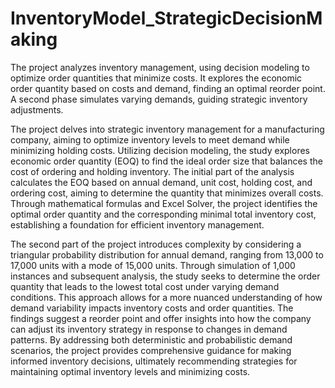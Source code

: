 # InventoryModel_StrategicDecisionMaking
The project analyzes inventory management, using decision modeling to optimize order quantities that minimize costs. It explores the economic order quantity based on costs and demand, finding an optimal reorder point. A second phase simulates varying demands, guiding strategic inventory adjustments.

The project delves into strategic inventory management for a manufacturing company, aiming to optimize inventory levels to meet demand while minimizing holding costs. Utilizing decision modeling, the study explores economic order quantity (EOQ) to find the ideal order size that balances the cost of ordering and holding inventory. The initial part of the analysis calculates the EOQ based on annual demand, unit cost, holding cost, and ordering cost, aiming to determine the quantity that minimizes overall costs. Through mathematical formulas and Excel Solver, the project identifies the optimal order quantity and the corresponding minimal total inventory cost, establishing a foundation for efficient inventory management.

The second part of the project introduces complexity by considering a triangular probability distribution for annual demand, ranging from 13,000 to 17,000 units with a mode of 15,000 units. Through simulation of 1,000 instances and subsequent analysis, the study seeks to determine the order quantity that leads to the lowest total cost under varying demand conditions. This approach allows for a more nuanced understanding of how demand variability impacts inventory costs and order quantities. The findings suggest a reorder point and offer insights into how the company can adjust its inventory strategy in response to changes in demand patterns. By addressing both deterministic and probabilistic demand scenarios, the project provides comprehensive guidance for making informed inventory decisions, ultimately recommending strategies for maintaining optimal inventory levels and minimizing costs.

